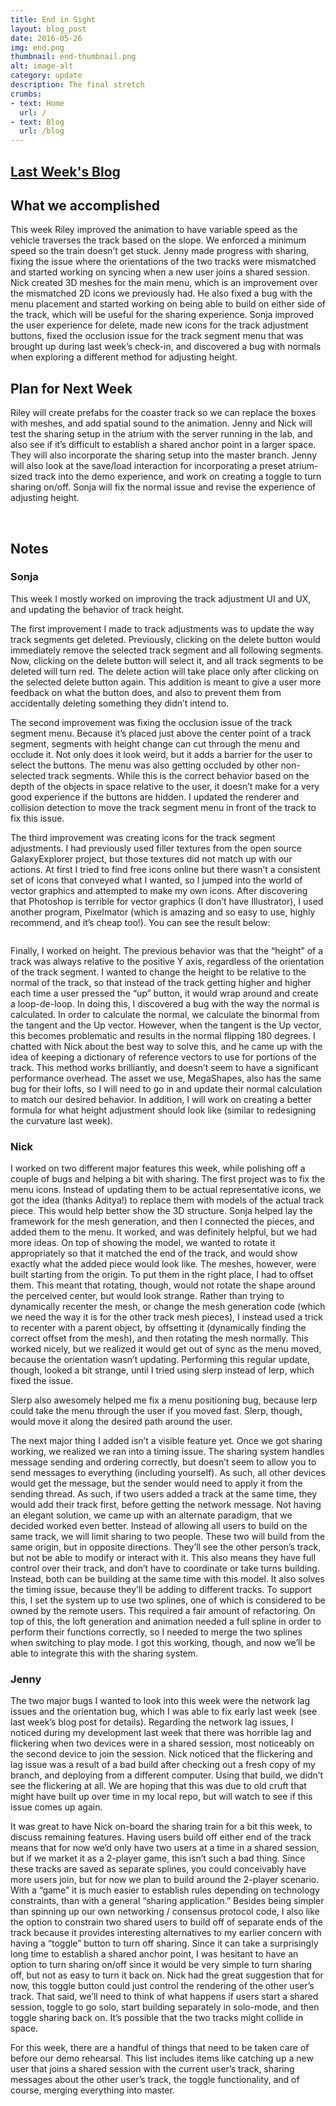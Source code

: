 ```yaml
---
title: End in Sight
layout: blog_post
date: 2016-05-26
img: end.png
thumbnail: end-thumbnail.png
alt: image-alt
category: update
description: The final stretch
crumbs: 
- text: Home
  url: /
- text: Blog
  url: /blog
---
```


## [Last Week's Blog](/vrgrads/update/2016/05/19/leaving-the-station/)

## What we accomplished 

This week Riley improved the animation to have variable speed as the vehicle traverses the track based on the slope. We enforced a minimum speed so the train doesn’t get stuck. Jenny made progress with sharing, fixing the issue where the orientations of the two tracks were mismatched and started working on syncing when a new user joins a shared session. Nick created 3D meshes for the main menu, which is an improvement over the mismatched 2D icons we previously had. He also fixed a bug with the menu placement and started working on being able to build on either side of the track, which will be useful for the sharing experience. Sonja improved the user experience for delete, made new icons for the track adjustment buttons, fixed the occlusion issue for the track segment menu that was brought up during last week’s check-in, and discovered a bug with normals when exploring a different method for adjusting height.


## Plan for Next Week

Riley will create prefabs for the coaster track so we can replace the boxes with meshes, and add spatial sound to the animation. Jenny and Nick will test the sharing setup in the atrium with the server running in the lab, and also see if it’s difficult to establish a shared anchor point in a larger space. They will also incorporate the sharing setup into the master branch. Jenny will also look at the save/load interaction for incorporating a preset atrium-sized track into the demo experience, and work on creating a toggle to turn sharing on/off. Sonja will fix the normal issue and revise the experience of adjusting height.

<br />

## Notes

### Sonja

This week I mostly worked on improving the track adjustment UI and UX, and updating the behavior of track height. 

The first improvement I made to track adjustments was to update the way track segments get deleted. Previously, clicking on the delete button would immediately remove the selected track segment and all following segments. Now, clicking on the delete button will select it, and all track segments to be deleted will turn red. The delete action will take place only after clicking on the selected delete button again. This addition is meant to give a user more feedback on what the button does, and also to prevent them from accidentally deleting something they didn’t intend to. 

The second improvement was fixing the occlusion issue of the track segment menu. Because it’s placed just above the center point of a track segment, segments with height change can cut through the menu and occlude it. Not only does it look weird, but it adds a barrier for the user to select the buttons. The menu was also getting occluded by other non-selected track segments. While this is the correct behavior based on the depth of the objects in space relative to the user, it doesn’t make for a very good experience if the buttons are hidden. I updated the renderer and collision detection to move the track segment menu in front of the track to fix this issue. 

The third improvement was creating icons for the track segment adjustments. I had previously used filler textures from the open source GalaxyExplorer project, but those textures did not match up with our actions. At first I tried to find free icons online but there wasn’t a consistent set of icons that conveyed what I wanted, so I jumped into the world of vector graphics and attempted to make my own icons. After discovering that Photoshop is terrible for vector graphics (I don’t have Illustrator), I used another program, Pixelmator (which is amazing and so easy to use, highly recommend, and it’s cheap too!). You can see the result below:

<div class="row">
	<div class="col-lg-3 col-md-3 col-sm-3">
	    <img src="{{ "/img/delete-icon.png" | prepend: site.baseurl }}" class="img-responsive img-centered image-max" alt="" />
	</div>
	<div class="col-lg-3 col-md-3 col-sm-3">
	    <img src="{{ "/img/twist-icon.png" | prepend: site.baseurl }}" class="img-responsive img-centered image-max" alt="" />
	</div>
	<div class="col-lg-3 col-md-3 col-sm-3">
	    <img src="{{ "/img/height-icon.png" | prepend: site.baseurl }}" class="img-responsive img-centered image-max" alt="" />
	</div>
	<div class="col-lg-3 col-md-3 col-sm-3">
	    <img src="{{ "/img/curve-icon.png" | prepend: site.baseurl }}" class="img-responsive img-centered image-max" alt="" />
	</div>
</div>

Finally, I worked on height. The previous behavior was that the “height” of a track was always relative to the positive Y axis, regardless of the orientation of the track segment. I wanted to change the height to be relative to the normal of the track, so that instead of the track getting higher and higher each time a user pressed the “up” button, it would wrap around and create a loop-de-loop. In doing this, I discovered a bug with the way the normal is calculated. In order to calculate the normal, we calculate the binormal from the tangent and the Up vector. However, when the tangent is the Up vector, this becomes problematic and results in the normal flipping 180 degrees. I chatted with Nick about the best way to solve this, and he came up with the idea of keeping a dictionary of reference vectors to use for portions of the track. This method works brilliantly, and doesn’t seem to have a significant performance overhead. The asset we use, MegaShapes, also has the same bug for their lofts, so I will need to go in and update their normal calculation to match our desired behavior. In addition, I will work on creating a better formula for what height adjustment should look like (similar to redesigning the curvature last week).


### Nick

I worked on two different major features this week, while polishing off a couple of bugs and helping a bit with sharing. The first project was to fix the menu icons. Instead of updating them to be actual representative icons, we got the idea (thanks Aditya!) to replace them with models of the actual track piece. This would help better show the 3D structure. Sonja helped lay the framework for the mesh generation, and then I connected the pieces, and added them to the menu. It worked, and was definitely helpful, but we had more ideas. On top of showing the model, we wanted to rotate it appropriately so that it matched the end of the track, and would show exactly what the added piece would look like. The meshes, however, were built starting from the origin. To put them in the right place, I had to offset them. This meant that rotating, though, would not rotate the shape around the perceived center, but would look strange. Rather than trying to dynamically recenter the mesh, or change the mesh generation code (which we need the way it is for the other track mesh pieces), I instead used a trick to recenter with a parent object, by offsetting it (dynamically finding the correct offset from the mesh), and then rotating the mesh normally. This worked nicely, but we realized it would get out of sync as the menu moved, because the orientation wasn’t updating. Performing this regular update, though, looked a bit strange, until I tried using slerp instead of lerp, which fixed the issue.

Slerp also awesomely helped me fix a menu positioning bug, because lerp could take the menu through the user if you moved fast. Slerp, though, would move it along the desired path around the user.

The next major thing I added isn’t a visible feature yet. Once we got sharing working, we realized we ran into a timing issue. The sharing system handles message sending and ordering correctly, but doesn’t seem to allow you to send messages to everything (including yourself). As such, all other devices would get the message, but the sender would need to apply it from the sending thread. As such, if two users added a track at the same time, they would add their track first, before getting the network message. Not having an elegant solution, we came up with an alternate paradigm, that we decided worked even better. Instead of allowing all users to build on the same track, we will limit sharing to two people. These two will build from the same origin, but in opposite directions. They’ll see the other person’s track, but not be able to modify or interact with it. This also means they have full control over their track, and don’t have to coordinate or take turns building. Instead, both can be building at the same time with this model. It also solves the timing issue, because they’ll be adding to different tracks. To support this, I set the system up to use two splines, one of which is considered to be owned by the remote users. This required a fair amount of refactoring. On top of this, the loft generation and animation needed a full spline in order to perform their functions correctly, so I needed to merge the two splines when switching to play mode. I got this working, though, and now we’ll be able to integrate this with the sharing system.

### Jenny

The two major bugs I wanted to look into this week were the network lag issues and the orientation bug, which I was able to fix early last week (see last week’s blog post for details). Regarding the network lag issues, I noticed during my development last week that there was horrible lag and flickering when two devices were in a shared session, most noticeably on the second device to join the session. Nick noticed that the flickering and lag issue was a result of a bad build after checking out a fresh copy of my branch, and deploying from a different computer. Using that build, we didn’t see the flickering at all. We are hoping that this was due to old cruft that might have built up over time in my local repo, but will watch to see if this issue comes up again.

It was great to have Nick on-board the sharing train for a bit this week, to discuss remaining features. Having users build off either end of the track means that for now we’d only have two users at a time in a shared session, but if we market it as a 2-player game, this isn’t such a bad thing. Since these tracks are saved as separate splines, you could conceivably have more users join, but for now we plan to build around the 2-player scenario. With a “game” it is much easier to establish rules depending on technology constraints, than with a general “sharing application.” Besides being simpler than spinning up our own networking / consensus protocol code, I also like the option to constrain two shared users to build off of separate ends of the track because it provides interesting alternatives to my earlier concern with having a “toggle” button to turn off sharing. Since it can take a surprisingly long time to establish a shared anchor point, I was hesitant to have an option to turn sharing on/off since it would be very simple to turn sharing off, but not as easy to turn it back on. Nick had the great suggestion that for now, this toggle button could just control the rendering of the other user’s track. That said, we’ll need to think of what happens if users start a shared session, toggle to go solo, start building separately in solo-mode, and then toggle sharing back on. It’s possible that the two tracks might collide in space.
 
For this week, there are a handful of things that need to be taken care of before our demo rehearsal. This list includes items like catching up a new user that joins a shared session with the current user’s track, sharing messages about the other user’s track, the toggle functionality, and of course, merging everything into master.
